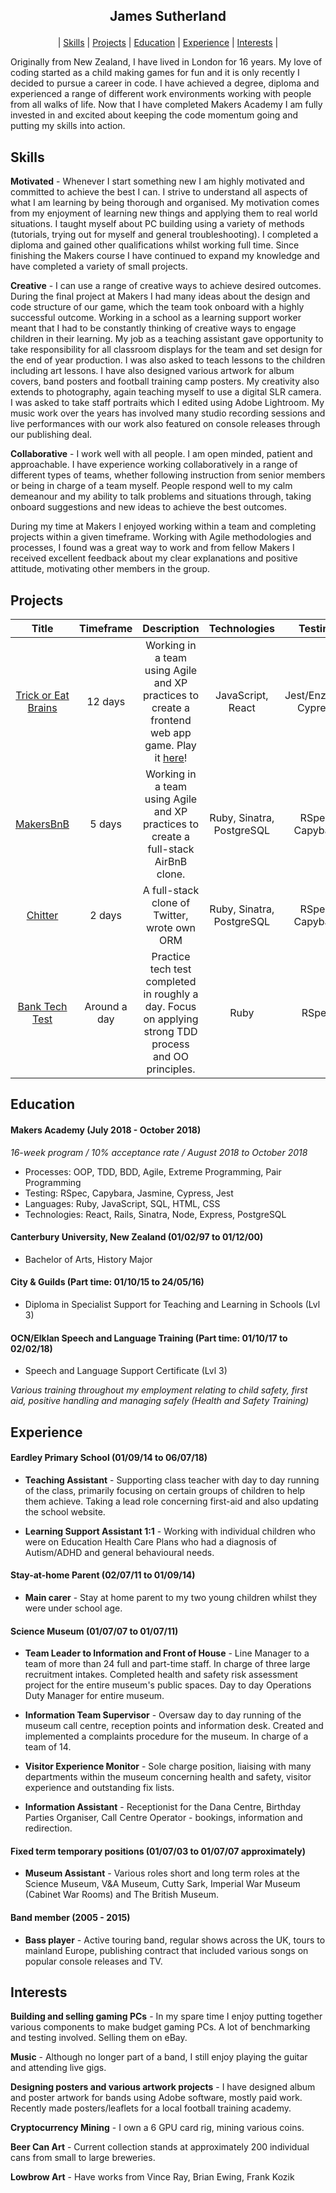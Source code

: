 ## <p align="center">James Sutherland</p>
<p align="center"> | <a href=#skills>Skills</a> | <a href=#projects>Projects</a> | <a href=#education>Education</a> | <a href=#experience>Experience</a> | <a href=#interests>Interests</a> | </p>

Originally from New Zealand, I have lived in London for 16 years. My love of coding started as a child making games for fun and it is only recently I decided to pursue a career in code. I have achieved a degree, diploma and experienced a range of different work environments working with people from all walks of life. Now that I have completed Makers Academy I am fully invested in and excited about keeping the code momentum going and putting my skills into action.


## Skills

**Motivated** -
Whenever I start something new I am highly motivated and committed to achieve the best I can. I strive to understand all aspects of what I am learning by being thorough and organised. My motivation comes from my enjoyment of learning new things and applying them to real world situations. I taught myself about PC building using a variety of methods (tutorials, trying out for myself and general troubleshooting). I completed a diploma and gained other qualifications whilst working full time. Since finishing the Makers course I have continued to expand my knowledge and have completed a variety of small projects.

**Creative** -
I can use a range of creative ways to achieve desired outcomes. During the final project at Makers I had many ideas about the design and code structure of our game, which the team took onboard with a highly successful outcome. Working in a school as a learning support worker meant that I had to be constantly thinking of creative ways to engage children in their learning. My job as a teaching assistant gave opportunity to take responsibility for all classroom displays for the team and set design for the end of year production. I was also asked to teach lessons to the children including art lessons. I have also designed various artwork for album covers, band posters and football training camp posters. My creativity also extends to photography, again teaching myself to use a digital SLR camera. I was asked to take staff portraits which I edited using Adobe Lightroom. My music work over the years has involved many studio recording sessions and live performances with our work also featured on console releases through our publishing deal.

**Collaborative** -
I work well with all people. I am open minded, patient and approachable. I have experience working collaboratively in a range of different types of teams, whether following instruction from senior members or being in charge of a team myself. People respond well to my calm demeanour and my ability to talk problems and situations through, taking onboard suggestions and new ideas to achieve the best outcomes.

During my time at Makers I enjoyed working within a team and completing projects within a given timeframe. Working with Agile methodologies and processes, I found was a great way to work and from fellow Makers I received excellent feedback about my clear explanations and positive attitude, motivating other members in the group.


## Projects
| Title | Timeframe | Description | Technologies | Testing |
| :---: | :-------: | :-----------: | :------------: | :------: |
[Trick or Eat Brains](https://github.com/LondonJim/zombie-infection)| 12 days | Working in a team using Agile and XP practices to create a frontend web app game. Play it [here](http://final-trick-eat-brains.herokuapp.com/)! | JavaScript, React | Jest/Enzyme, Cypress |
[MakersBnB](https://github.com/LondonJim/Makersbnb)| 5 days | Working in a team using Agile and XP practices to create a full-stack AirBnB clone. | Ruby, Sinatra, PostgreSQL | RSpec, Capybara |
[Chitter](https://github.com/LondonJim/chitter-challenge) | 2 days | A full-stack clone of Twitter, wrote own ORM | Ruby, Sinatra, PostgreSQL | RSpec, Capybara |
[Bank Tech Test](https://github.com/LondonJim/bank-tech-test) | Around a day | Practice tech test completed in roughly a day. Focus on applying strong TDD process and OO principles. | Ruby | RSpec |



## Education

#### Makers Academy (July 2018 - October 2018)
*16-week program / 10% acceptance rate / August 2018 to October 2018*

- Processes: OOP, TDD, BDD, Agile, Extreme Programming, Pair Programming
- Testing: RSpec, Capybara, Jasmine, Cypress, Jest
- Languages: Ruby, JavaScript, SQL, HTML, CSS
- Technologies: React, Rails, Sinatra, Node, Express, PostgreSQL

#### Canterbury University, New Zealand (01/02/97 to 01/12/00)

- Bachelor of Arts, History Major

#### City & Guilds (Part time: 01/10/15 to 24/05/16)

- Diploma in Specialist Support for Teaching and Learning in Schools (Lvl 3)

#### OCN/Elklan Speech and Language Training (Part time: 01/10/17 to 02/02/18)

- Speech and Language Support Certificate (Lvl 3)

*Various training throughout my employment relating to child safety, first aid, positive handling and managing safely (Health and Safety Training)*


## Experience

#### Eardley Primary School (01/09/14 to 06/07/18)  

- **Teaching Assistant** - Supporting class teacher with day to day running of the class, primarily focusing on certain groups of children to help them achieve. Taking a lead role concerning first-aid and also updating the school website.

- **Learning Support Assistant 1:1** - Working with individual children who were on Education Health Care Plans who had a diagnosis of Autism/ADHD and general behavioural needs.

#### Stay-at-home Parent (02/07/11 to 01/09/14)

- **Main carer** - Stay at home parent to my two young children whilst they were under school age.  

#### Science Museum (01/07/07 to 01/07/11)

- **Team Leader to Information and Front of House** - Line Manager to a team of more than 24 full and part-time staff. In charge of three large recruitment intakes. Completed health and safety risk assessment project for the entire museum's public spaces. Day to day Operations Duty Manager for entire museum.

- **Information Team Supervisor** - Oversaw day to day running of the museum call centre, reception points and information desk. Created and implemented a complaints procedure for the museum. In charge of a team of 14.

- **Visitor Experience Monitor** - Sole charge position, liaising with many departments within the museum concerning health and safety, visitor experience and outstanding fix lists.

- **Information Assistant** - Receptionist for the Dana Centre, Birthday Parties Organiser, Call Centre Operator - bookings, information and redirection.

#### Fixed term temporary positions (01/07/03 to 01/07/07 approximately)

- **Museum Assistant** - Various roles short and long term roles at the Science Museum, V&A Museum, Cutty Sark, Imperial War Museum (Cabinet War Rooms) and The British Museum.

#### Band member (2005 - 2015)

- **Bass player** - Active touring band, regular shows across the UK, tours to mainland Europe, publishing contract that included various songs on popular console releases and TV.


## Interests

**Building and selling gaming PCs** - In my spare time I enjoy putting together various components to make budget gaming PCs. A lot of benchmarking and testing involved. Selling them on eBay.

**Music** - Although no longer part of a band, I still enjoy playing the guitar and attending live gigs.

**Designing posters and various artwork projects** - I have designed album and poster artwork for bands using Adobe software, mostly paid work. Recently made posters/leaflets for a local football training academy.

**Cryptocurrency Mining** - I own a 6 GPU card rig, mining various coins.

**Beer Can Art** - Current collection stands at approximately 200 individual cans from small to large breweries.

**Lowbrow Art** - Have works from Vince Ray, Brian Ewing, Frank Kozik
